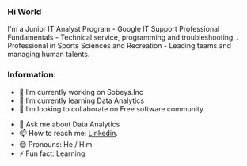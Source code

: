 ### Hi World 

I'm a Junior IT Analyst Program - Google IT Support Professional Fundamentals - Technical service, programming and troubleshooting. . Professional in Sports Sciences and Recreation - Leading teams and managing human talents.

### Information:

- 🔭 I’m currently working on Sobeys.Inc
- 🌱 I’m currently learning Data Analytics 
- 👯 I’m looking to collaborate on Free software community
<!-- - 🤔 I’m looking for help with ... -->
- 💬 Ask me about Data Analytics
- 📫 How to reach me: [Linkedin](www.linkedin.com/in/mateoramirezramirez1996).
- 😄 Pronouns: He / Him
- ⚡ Fun fact: Learning

